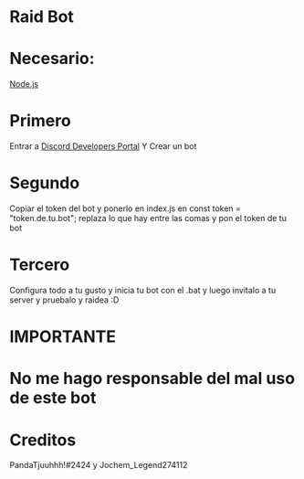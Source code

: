 # Raid Bot


# Necesario:
[Node.js](https://nodejs.org/en)

# Primero
Entrar a [Discord Developers Portal](https://discord.com/developers/applications/) Y Crear un bot

# Segundo
Copiar el token del bot y ponerlo en index.js en const token = "token.de.tu.bot"; replaza lo que hay entre las comas y pon el token de tu bot

# Tercero
Configura todo a tu gusto y inicia tu bot con el .bat y luego invitalo a tu server y pruebalo y raidea :D

# IMPORTANTE
# No me hago responsable del mal uso de este bot

# Creditos
PandaTjuuhhh!#2424 y Jochem_Legend274112
